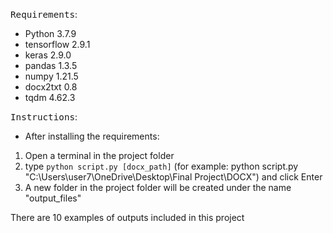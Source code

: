 
<span style="font-size:larger;">`Requirements`</span>:<br>
* Python 3.7.9
* tensorflow 2.9.1
* keras 2.9.0
* pandas 1.3.5
* numpy 1.21.5
* docx2txt 0.8
* tqdm 4.62.3

<span style="font-size:larger;">`Instructions`</span>:<br>
- After installing the requirements:
1. Open a terminal in the project folder
2. type `python script.py [docx_path]` (for example: python script.py "C:\Users\user7\OneDrive\Desktop\Final Project\DOCX") and click Enter
3. A new folder in the project folder will be created under the name "output_files"

There are 10 examples of outputs included in this project
